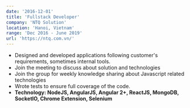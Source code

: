 ```yaml
---
date: '2016-12-01'
title: 'Fullstack Developer'
company: 'NTQ Solution'
location: 'Hanoi, Vietnam'
range: 'Dec 2016 - June 2019'
url: 'https://ntq.com.vn/'
---
```


- Designed and developed applications following customer's requirements, sometimes internal tools.
- Join the meeting to discuss about solution and technologies
- Join the group for weekly knowledge sharing about Javascript related technologies
- Wrote tests to ensure full coverage of the code.
- **Technology: NodeJS, AngularJS, Angular 2+, ReactJS, MongoDB, SocketIO, Chrome Extension, Selenium**
